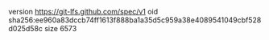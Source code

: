 version https://git-lfs.github.com/spec/v1
oid sha256:ee960a83dccb74ff1613f888ba1a35d5c959a38e4089541049cbf528d025d58c
size 6573
